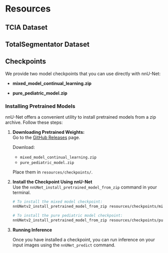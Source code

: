 # Resources

## TCIA Dataset

## TotalSegmentator Dataset

## Checkpoints

We provide two model checkpoints that you can use directly with nnU-Net:

- **mixed_model_continual_learning.zip**  

- **pure_pediatric_model.zip**  

### Installing Pretrained Models

nnU-Net offers a convenient utility to install pretrained models from a zip archive. Follow these steps:

1. **Downloading Pretrained Weights:**  
   Go to the [GitHub Releases](https://github.com/ICANS-Strasbourg/PSAT/releases) page.
  
   Download:
   - `mixed_model_continual_learning.zip`
   - `pure_pediatric_model.zip`
 
   Place them in `resources/checkpoints/`.

2. **Install the Checkpoint Using nnU-Net**  
   Use the `nnUNet_install_pretrained_model_from_zip` command in your terminal.

   ```bash
   # To install the mixed model checkpoint:
   nnUNetv2_install_pretrained_model_from_zip resources/checkpoints/mixed_model_continual_learning.zip

   # To install the pure pediatric model checkpoint:
   nnUNetv2_install_pretrained_model_from_zip resources/checkpoints/pure_pediatric_model.zip

3. **Running Inference**

    Once you have installed a checkpoint, you can run inference on your input images using the `nnUNet_predict` command.
